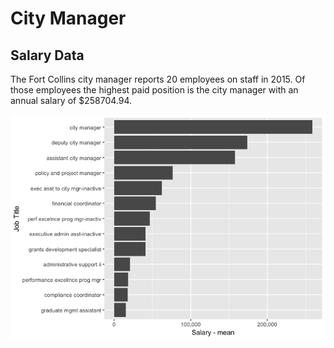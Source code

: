 City Manager
================

Salary Data
-----------

The Fort Collins city manager reports 20 employees on staff in 2015. Of those employees the highest paid position is the city manager with an annual salary of $258704.94.

![](../analysis/citymanager_files/figure-markdown_github/unnamed-chunk-1-1.png)

